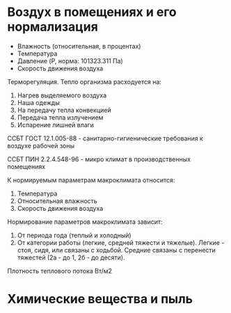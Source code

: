 # Воздух в помещениях и его нормализация

* Влажность (относительная, в процентах)
* Температура
* Давление (P, норма: 101323.311 Па)
* Скорость движения воздуха

Терморегуляция. Тепло организма расходуется на:
1. Нагрев выделяемого воздуха
1. Наша одежды
1. На передачу тепла конвекцией
1. Передача тепла излучением
1. Испарение лишней влаги


ССБТ ГОСТ 12.1.005-88 - санитарно-гигиенические требования к воздухе рабочей зоны 

ССБТ ПИН 2.2.4.548-96 - микро климат в производственных помещениях

К нормируемым параметрам макроклимата относится:

1. Температура
1. Относительная влажность
1. Скорость движения воздуха

 Нормирование параметров макроклимата зависит:

1. От периода года (теплый и холодный)
1. От категории работы (легкие, средней тяжести и тяжелые). Легкие - стоя, сидя, или связаны с ходьбой.  Средние связаны с перенести тяжестей (2а - до 1, 2б - до десяти).

Плотность теплового потока Вт/м2


# Химические вещества и пыль
